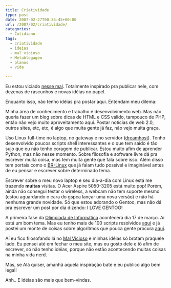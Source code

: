 ```yaml
---
title: Criatividade
type: post
date: 2007-02-27T00:36:45+00:00
url: /2007/02/criatividade/
categories:
  - Cotidiano
tags:
  - criatividade
  - ideias
  - mal vicioso
  - Metablogagem
  - planos
  - vida

---
```

Eu estou viciado [nesse mal][1]. Totalmente inspirado pra publicar nele, com dezenas de rascunhos e novas idéias no papel.

Enquanto isso, não tenho idéias pra postar aqui. Entendam meu dilema:

Minha área de conhecimento e trabalho é desenvolvimento web. Mas não queria fazer um blog sobre dicas de HTML e CSS válido, tampouco de PHP, então não vejo muito aproveitamento aqui. Postar notícias de web 2.0, outros sites, etc, etc, é algo que muita gente já faz, não vejo muita graça.

Uso Linux full-time no laptop, no gateway e no servidor ([dreamhost][2]). Tenho desenvolvido poucos scripts shell interessantes e o que tem saído é tão sujo que eu não tenho coragem de publicar. Estou muito afim de aprender Python, mas não nesse momento. Sobre filosofia e software livre dá pra escrever muita coisa, mas tem muita gente que fala sobre isso. Além disso tem portais como o [BR-Linux][3] que já falam tudo possível e imaginável antes de eu pensar e escrever sobre determinado tema.

Escrever sobre o meu novo laptop e seu dia-a-dia com Linux está me trazendo **muitas** visitas. O Acer Aspire 5050-3205 está muito pop! Porém, ainda não consegui testar o wireless, a webcam não tem suporte mesmo (estou aguardando o cara do gspca lançar uma nova versão) e não há nenhuma grande novidade. Só que estou adorando o Gentoo, mas não dá pra escrever um post por dia dizendo: I LOVE GENTOO!

A primeira fase da [Olimpíada de Informática][4] acontecerá dia 17 de março. Aí está um bom tema. Mas eu tenho mais de 100 scripts resolvidos [aqui][5] e já postei um monte de coisas sobre algoritmos que pouca gente procura [aqui][6].

Aí eu fico filosofando lá no [Mal Vicioso][1] e minhas idéias só brotam praquele lado. Eu pensei até em fechar o meu site, mas eu gosto dele e tô afim de escrever, só não tenho idéias, porque não estão acontecendo muitas coisas na minha vida nerd.

Mas, se Alá quiser, amanhã aquela inspiração bate e eu publico algo bem legal!

Ahh.. E idéias são mais que bem-vindas.

 [1]: http://malvicioso.com/
 [2]: http://www.dreamhost.com/
 [3]: http://www.br-linux.org/
 [4]: http://olimpiada.ic.unicamp.br
 [5]: /wp-content/uploads/c/
 [6]: /categories/algoritmos/

